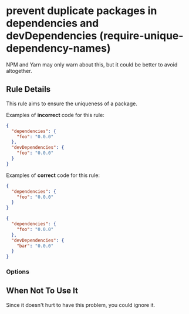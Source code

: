 # prevent duplicate packages in dependencies and devDependencies (require-unique-dependency-names)

NPM and Yarn may only warn about this, but it could be better to avoid altogether.


## Rule Details

This rule aims to ensure the uniqueness of a package.

Examples of **incorrect** code for this rule:

```json
{
  "dependencies": {
    "foo": "0.0.0"
  },
  "devDependencies": {
    "foo": "0.0.0"
  }
}
```

Examples of **correct** code for this rule:

```json
{
  "dependencies": {
    "foo": "0.0.0"
  }
}
```

```json
{
  "dependencies": {
    "foo": "0.0.0"
  },
  "devDependencies": {
    "bar": "0.0.0"
  }
}
```

### Options



## When Not To Use It

Since it doesn't hurt to have this problem, you could ignore it.

